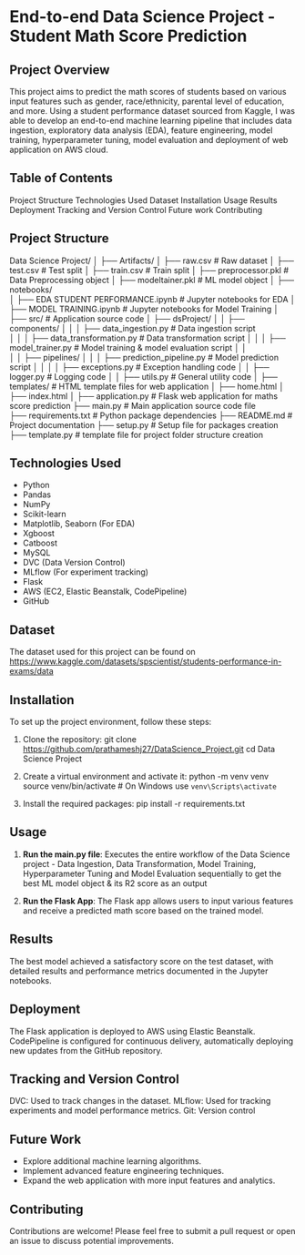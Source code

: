 # End-to-end Data Science Project - Student Math Score Prediction

## Project Overview

This project aims to predict the math scores of students based on various input features such as gender, race/ethnicity, parental level of education, and more. Using a student performance dataset sourced from Kaggle, I was able to develop an end-to-end machine learning pipeline that includes data ingestion, exploratory data analysis (EDA), feature engineering, model training, hyperparameter tuning, model evaluation and deployment of web application on AWS cloud.

## Table of Contents
Project Structure
Technologies Used
Dataset
Installation
Usage
Results
Deployment
Tracking and Version Control
Future work
Contributing

## Project Structure

Data Science Project/
│
├── Artifacts/
│   ├── raw.csv            # Raw dataset
│   ├── test.csv           # Test split
│   ├── train.csv          # Train split
│   ├── preprocessor.pkl   # Data Preprocessing object 
│   ├── modeltainer.pkl    # ML model object
│
├── notebooks/          
│   ├── EDA STUDENT PERFORMANCE.ipynb  # Jupyter notebooks for EDA
│   ├── MODEL TRAINING.ipynb           # Jupyter notebooks for Model Training
│
├── src/               # Application source code
│    ├── dsProject/
│    │    ├── components/
│    │    │    ├── data_ingestion.py        # Data ingestion script        
│    │    │    ├── data_transformation.py   # Data transformation script
│    │    │    ├── model_trainer.py         # Model training & model evaluation script
│    │           
│    │    ├── pipelines/
│    │    │    ├── prediction_pipeline.py   # Model prediction script 
│    │
│    │    ├── exceptions.py    # Exception handling code
│    │    ├── logger.py        # Logging code
│    │    ├── utils.py         # General utility code
│
├── templates/      # HTML template files for web application
│    ├── home.html
│    ├── index.html
│
├── application.py      # Flask web application for maths score prediction
├── main.py             # Main application source code file    
├── requirements.txt    # Python package dependencies
├── README.md           # Project documentation
├── setup.py            # Setup file for packages creation
├── template.py         # template file for project folder structure creation

## Technologies Used

- Python
- Pandas
- NumPy
- Scikit-learn
- Matplotlib, Seaborn (For EDA)
- Xgboost
- Catboost
- MySQL
- DVC (Data Version Control)
- MLflow (For experiment tracking)
- Flask
- AWS (EC2, Elastic Beanstalk, CodePipeline)
- GitHub

## Dataset

The dataset used for this project can be found on https://www.kaggle.com/datasets/spscientist/students-performance-in-exams/data

## Installation

To set up the project environment, follow these steps:

1. Clone the repository:
    git clone https://github.com/prathameshj27/DataScience_Project.git
    cd Data Science Project

2. Create a virtual environment and activate it:
    python -m venv venv
    source venv/bin/activate  # On Windows use `venv\Scripts\activate`

3. Install the required packages:
    pip install -r requirements.txt

## Usage

1. **Run the main.py file**: Executes the entire workflow of the Data Science project - Data Ingestion, Data Transformation, Model Training, Hyperparameter Tuning and Model Evaluation sequentially to get the best ML model object & its R2 score as an output

2. **Run the Flask App**: The Flask app allows users to input various features and receive a predicted math score based on the trained model.


## Results

The best model achieved a satisfactory score on the test dataset, with detailed results and performance metrics documented in the Jupyter notebooks.

## Deployment

The Flask application is deployed to AWS using Elastic Beanstalk. CodePipeline is configured for continuous delivery, automatically deploying new updates from the GitHub repository.

## Tracking and Version Control
DVC: Used to track changes in the dataset.
MLflow: Used for tracking experiments and model performance metrics.
Git: Version control

## Future Work

- Explore additional machine learning algorithms.
- Implement advanced feature engineering techniques.
- Expand the web application with more input features and analytics.

## Contributing
Contributions are welcome! Please feel free to submit a pull request or open an issue to discuss potential improvements.
